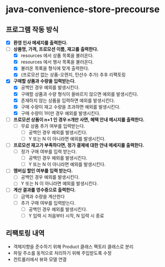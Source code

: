 # java-convenience-store-precourse
## 프로그램 작동 방식

- [x] **환영 인사 메세지를 출력한다.**
- [ ] **상품명, 가격, 프로모션 이름, 재고를 출력한다.**
  - [x] resources 에서 상품 목록을 불러온다.
  - [x] resources 에서 행사 목록을 불러온다.
  - [x] 불러온 목록을 형식에 맞게 출력한다.
  - [x] (프로모션 없는 상품-오렌지, 탄산수 추가) 추후 리팩토링
- [x] **구매할 상품과 수량을 입력받는다.**
  - [x] 공백인 경우 예외를 발생시킨다.
  - [x] 구매할 상품과 수량 형식이 올바르지 않으면 예외를 발생시킨다.
  - [x] 존재하지 않는 상품을 입력하면 예외를 발생시킨다.
  - [x] 구매 수량이 재고 수량을 초과하면 예외를 발생시킨다.
  - [x] 구매 수량이 1미만 경우 예외를 발생시킨다.
- [ ] **프로모션 상품이 n+1 인 경우 n개만 사면, 혜택 안내 메시지를 출력한다.**
  - [ ] 무료 상품 추가 여부를 입력받는다.
    - [ ] 공백인 경우 예외를 발생시킨다.
    - [ ] Y 또는 N 이 아니라면 예외를 발생시킨다.
- [ ] **프로모션 재고가 부족하다면, 정가 결제에 대한 안내 메세지를 출력한다.**
  - [ ] 정가 구매 여부를 입력 받는다.
    - [ ] 공백인 경우 예외를 발생시킨다.
    - [ ] Y 또는 N 이 아니라면 예외를 발생시킨다.
- [ ] **멤버십 할인 여부를 입력 받는다.**
  - [ ] 공백인 경우 예외를 발생시킨다.
  - [ ] Y 또는 N 이 아니라면 예외를 발생시킨다.
- [ ] **계산 결과를 영수증으로 출력한다.**
  - [ ] 금액과 수량을 계산한다
  - [ ] 추가 구매 여부를 입력받는다.
    - [ ] 공백인 경우 예외를 발생시킨다.
    - [ ] Y 입력 시 처음부터 시작, N 입력 시 종료
  
## 리팩토링 내역
- 객체지향을 준수하기 위해 Product 클래스 팩토리 클래스로 분리
- 파일 주소를 동적으로 처리하기 위해 주입받도록 수정
- 컨트롤러에서 뷰와 모델 연결
